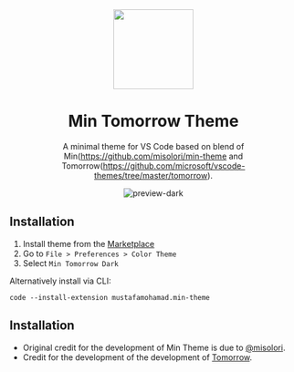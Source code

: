 <div align="center">

<img src="https://raw.githubusercontent.com/musm/min-theme/master/icon.png" width="140" />

# Min Tomorrow Theme

A minimal theme for VS Code based on blend of Min(https://github.com/misolori/min-theme and Tomorrow(https://github.com/microsoft/vscode-themes/tree/master/tomorrow).

![preview-dark](https://raw.githubusercontent.com/musm/min-theme/master/screenshot-dark.png)

</div>

## Installation

1. Install theme from the [Marketplace](https://marketplace.visualstudio.com/items?itemName=miguelsolorio.min-theme)
2. Go to `File > Preferences > Color Theme`
3. Select `Min Tomorrow Dark`

Alternatively install via CLI:
```
code --install-extension mustafamohamad.min-theme
```

## Installation

- Original credit for the development of Min Theme is due to [@misolori](https://github.com/misolori).
- Credit for the development of the development of [Tomorrow](https://github.com/microsoft/vscode-themes/tree/master/tomorrow).
